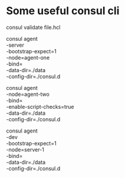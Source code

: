 # Some useful consul cli

consul validate   file.hcl

consul agent \
  -server \
  -bootstrap-expect=1 \
  -node=agent-one \
  -bind=<ip> \
  -data-dir=./data \
  -config-dir=./consul.d

consul agent \
  -node=agent-two \
  -bind=<ip> \
  -enable-script-checks=true \
  -data-dir=./data \
  -config-dir=./consul.d


consul agent \
  -dev \
  -bootstrap-expect=1 \
  -node=server-1 \
  -bind=<ip> \
  -data-dir=./data \
  -config-dir=./consul.d
